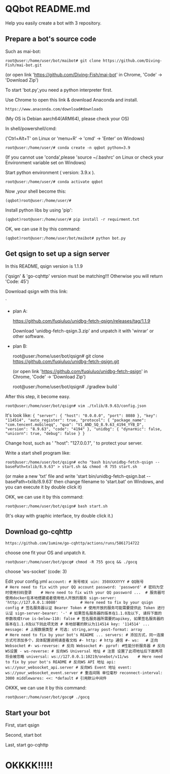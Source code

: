 # QQbot README.md
Help you easily create a bot with 3 repository.

## Prepare a bot's source code
Such as mai-bot:

`
root@user:/home/user/bot/maibot# git clone https://github.com/Diving-Fish/mai-bot.git
`

(or open link 'https://github.com/Diving-Fish/mai-bot' in Chrome, 'Code' -> 'Download Zip')

To start 'bot.py',you need a python interpreter first.

Use Chrome to open this link & download Anaconda and install.

`
https://www.anaconda.com/download#downloads
`

(My OS is Debian aarch64(ARM64), please check your OS)

In shell/powershell/cmd:

('Ctrl+Alt+T' on Linux or 'menu+R' -> 'cmd' -> 'Enter' on Windows)

`
  root@user:/home/user/# conda create -n qqbot python=3.9
`

(If you cannot use 'conda',please 'source ~/.bashrc' on Linux or check your Environment variable set on Windows)

Start python environment ( version: 3.9.x ).

`
  root@user:/home/user/# conda activate qqbot
`

Now ,your shell become this:

`
  (qqbot)root@user:/home/user/# 
`

Install python libs by using 'pip':

`
  (qqbot)root@user:/home/user/# pip install -r requirment.txt
`

OK, we can use it by this command:

`
  (qqbot)root@user:/home/user/bot/maibot# python bot.py
`

## Get qsign to set up a sign server
In this README, qsign version is 1.1.9 

('qsign' & 'go-cqhttp' version must be matching!!! Otherwise you will return 'Code: 45')

Download qsign with this link:

`
 - plan A:

    https://github.com/fuqiuluo/unidbg-fetch-qsign/releases/tag/1.1.9

    Download 'unidbg-fetch-qsign.3.zip' and unpatch it with 'winrar' or other software.

 - plan B:

      root@user:/home/user/bot/qsign# git clone https://github.com/fuqiuluo/unidbg-fetch-qsign.git

    (or open link 'https://github.com/fuqiuluo/unidbg-fetch-qsign' in Chrome, 'Code' -> 'Download Zip')

      root@user:/home/user/bot/qsign# ./gradlew build
`


After this step, it become easy.

`
  root@user:/home/user/bot/qsign# vim ./txlib/8.9.63/config.json
`

It's look like:
`
    {
      "server": {
        "host": "0.0.0.0",
        "port": 8080
      },
      "key": "114514",
      "auto_register": true,
      "protocol": {
        "package_name": "com.tencent.mobileqq",
        "qua": "V1_AND_SQ_8.9.63_4194_YYB_D",
        "version": "8.9.63",
        "code": "4194"
      },
      "unidbg": {
        "dynarmic": false,
        "unicorn": true,
        "debug": false
      }
    }
`

Change host, such as ' "host": "127.0.0.1", ' to protect your server.

Write a start shell program like:

`
  root@user:/home/user/bot/qsign# echo "bash bin/unidbg-fetch-qsign --basePath=txlib/8.9.63" > start.sh && chmod -R 755 start.sh
`

(or make a new 'txt' file and write 'start bin/unidbg-fetch-qsign.bat --basePath=txlib/8.9.63' then change filename to 'start.bat' on Windows, and you can execute it by double click it)

OKK, we can use it by this command:

`
  root@user:/home/user/bot/qsign# bash start.sh
`

(It's okay with graphic interface, try double click it.)

## Download go-cqhttp

`
https://github.com/1umine/go-cqhttp/actions/runs/5861714722
`

choose one fit your OS and unpatch it.

`
    root@user:/home/user/bot/gocq# chmod -R 755 gocq && ./gocq
`

choose 'ws-socket' (code: 3)

Edit your config.yml
`
    account: # 账号相关
      uin: 350XXXXYYY # QQ账号                      # Here need to fix with your QQ account
      password: 'password' # 密码为空时使用扫码登录    # Here need to fix with your QQ password
      ... 
      # 服务器可使用docker在本地搭建或者使用他人开放的服务
      sign-server: 'http://127.0.0.1:8080'          # Here need to fix by your qsign config
      # 签名服务器认证 Bearer Token
      # 使用开放的服务可能需要提供此 Token 进行认证
      sign-server-bearer: '-'
      # 如果签名服务器的版本在1.1.0及以下, 请将下面的参数改成true
      is-below-110: false
      # 签名服务器所需要的apikey, 如果签名服务器的版本在1.1.0及以下则此项无效
      # 本地部署的默认为114514
      key: '114514'
      ...
    message:
      # 上报数据类型
      # 可选: string,array
      post-format: array                            # Here need to fix by your bot's README
      ...
  servers:
    # 添加方式，同一连接方式可添加多个，具体配置说明请查看文档
    #- http: # http 通信
    #- ws:   # 正向 Websocket
    #- ws-reverse: # 反向 Websocket
    #- pprof: #性能分析服务器
    # 反向WS设置
    - ws-reverse:
        # 反向WS Universal 地址
        # 注意 设置了此项地址后下面两项将会被忽略
        universal: ws://127.0.0.1:10219/onebot/v11/ws    # Here need to fix by your bot's README
        # 反向WS API 地址
        api: ws://your_websocket_api.server
        # 反向WS Event 地址
        event: ws://your_websocket_event.server
        # 重连间隔 单位毫秒
        reconnect-interval: 3000
        middlewares:
          <<: *default # 引用默认中间件
`

OKKK, we can use it by this command:

`
  root@user:/home/user/bot/gocq# ./gocq
`

## Start your bot

First, start qsign

Second, start bot

Last, start go-cqhttp

# OKKKK!!!!!
